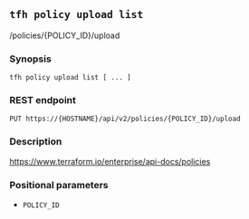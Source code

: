 ## `tfh policy upload list`

/policies/{POLICY_ID}/upload

### Synopsis

    tfh policy upload list [ ... ]

### REST endpoint

    PUT https://{HOSTNAME}/api/v2/policies/{POLICY_ID}/upload

### Description

https://www.terraform.io/enterprise/api-docs/policies

### Positional parameters

* `POLICY_ID`

